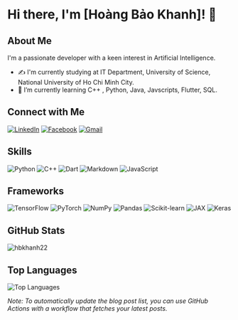 # Hi there, I'm [Hoàng Bảo Khanh]! 👋

## About Me

I'm a passionate developer with a keen interest in Artificial Intelligence.

- ✍️ I'm currently studying at IT Department, University of Science, National University of Ho Chi Minh City.
- 🌱 I’m currently learning C++ , Python, Java, Javscripts, Flutter, SQL.

## Connect with Me

[![LinkedIn](https://img.shields.io/badge/-LinkedIn-0A66C2?style=flat&logo=LinkedIn&logoColor=white)](https://www.linkedin.com/in/b%E1%BA%A3o-khanh-ho%C3%A0ng-4b6903251/)
[![Facebook](https://img.shields.io/badge/Facebook-0866FF?style=flat&logo=facebook&logoColor=white)](https://www.facebook.com/khanhhg27/)
[![Gmail](https://img.shields.io/badge/Gmail-EA4335?style=flat&logo=gmail&logoColor=white)](mailto:hbkhanh22@clc.fitus.edu.vn)
## Skills

![Python](https://img.shields.io/badge/Python-3776AB?style=flat&logo=python&logoColor=white)
![C++](https://img.shields.io/badge/C%2B%2B-00599C?style=flat&logo=c%2B%2B&logoColor=white)
![Dart](https://img.shields.io/badge/Dart-0175C2?style=flat&logo=dart&logoColor=white)
![Markdown](https://img.shields.io/badge/Markdown-000000?style=flat&logo=markdown&logoColor=white)
![JavaScript](https://img.shields.io/badge/JavaScript-323330?style=flat&logo=javascript&logoColor=F7DF1E)
<!-- Add more skills as needed -->

## Frameworks
![TensorFlow](https://img.shields.io/badge/TensorFlow-FF6F00?style=for-the-badge&logo=tensorflow&logoColor=white)
![PyTorch](https://img.shields.io/badge/PyTorch-EE4C2C?style=for-the-badge&logo=pytorch&logoColor=white)
![NumPy](https://img.shields.io/badge/NumPy-013243?style=for-the-badge&logo=numpy&logoColor=white)
![Pandas](https://img.shields.io/badge/Pandas-150458?style=for-the-badge&logo=pandas&logoColor=white)
![Scikit-learn](https://img.shields.io/badge/Scikit--learn-F7931E?style=for-the-badge&logo=scikit-learn&logoColor=white)
![JAX](https://img.shields.io/badge/JAX-0074D9?style=for-the-badge&logo=jax&logoColor=white)
![Keras](https://img.shields.io/badge/Keras-D00000?style=for-the-badge&logo=keras&logoColor=white)


## GitHub Stats

![hbkhanh22](https://github-readme-stats.vercel.app/api?username=YourUsername&show_icons=true&theme=radical)

## Top Languages
![Top Languages](https://github-readme-stats.vercel.app/api/top-langs/?username=YOUR_USERNAME&layout=compact&theme=radical)
<!-- Add more social links as needed -->
*Note: To automatically update the blog post list, you can use GitHub Actions with a workflow that fetches your latest posts.*

<!--
**hbkhanh22/hbkhanh22** is a ✨ _special_ ✨ repository because its `README.md` (this file) appears on your GitHub profile.

Here are some ideas to get you started:

- 🔭 I’m currently working on ...
- 🌱 I’m currently learning ...
- 👯 I’m looking to collaborate on ...
- 🤔 I’m looking for help with ...
- 💬 Ask me about ...
- 📫 How to reach me: ...
- 😄 Pronouns: ...
- ⚡ Fun fact: ...
-->
